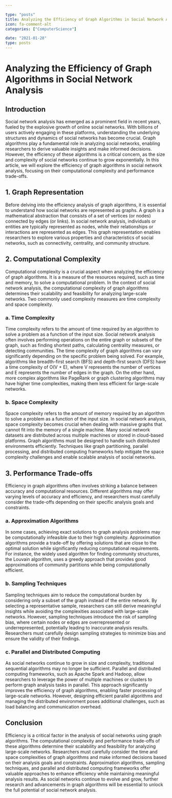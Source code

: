 ```yaml
---

type: "posts"
title: Analyzing the Efficiency of Graph Algorithms in Social Network Analysis
icon: fa-comment-alt
categories: ["ComputerScience"]

date: "2021-01-28"
type: posts
---
```





# Analyzing the Efficiency of Graph Algorithms in Social Network Analysis

## Introduction
Social network analysis has emerged as a prominent field in recent years, fueled by the explosive growth of online social networks. With billions of users actively engaging in these platforms, understanding the underlying structures and dynamics of social networks has become crucial. Graph algorithms play a fundamental role in analyzing social networks, enabling researchers to derive valuable insights and make informed decisions. However, the efficiency of these algorithms is a critical concern, as the size and complexity of social networks continue to grow exponentially. In this article, we will explore the efficiency of graph algorithms in social network analysis, focusing on their computational complexity and performance trade-offs.

## 1. Graph Representation
Before delving into the efficiency analysis of graph algorithms, it is essential to understand how social networks are represented as graphs. A graph is a mathematical abstraction that consists of a set of vertices (or nodes) connected by edges (or links). In social network analysis, individuals or entities are typically represented as nodes, while their relationships or interactions are represented as edges. This graph representation enables researchers to explore various properties and characteristics of social networks, such as connectivity, centrality, and community structure.

## 2. Computational Complexity
Computational complexity is a crucial aspect when analyzing the efficiency of graph algorithms. It is a measure of the resources required, such as time and memory, to solve a computational problem. In the context of social network analysis, the computational complexity of graph algorithms determines their scalability and feasibility for analyzing large-scale networks. Two commonly used complexity measures are time complexity and space complexity.

### a. Time Complexity
Time complexity refers to the amount of time required by an algorithm to solve a problem as a function of the input size. Social network analysis often involves performing operations on the entire graph or subsets of the graph, such as finding shortest paths, calculating centrality measures, or detecting communities. The time complexity of graph algorithms can vary significantly depending on the specific problem being solved. For example, algorithms like breadth-first search (BFS) and depth-first search (DFS) have a time complexity of O(V + E), where V represents the number of vertices and E represents the number of edges in the graph. On the other hand, more complex algorithms like PageRank or graph clustering algorithms may have higher time complexities, making them less efficient for large-scale networks.

### b. Space Complexity
Space complexity refers to the amount of memory required by an algorithm to solve a problem as a function of the input size. In social network analysis, space complexity becomes crucial when dealing with massive graphs that cannot fit into the memory of a single machine. Many social network datasets are distributed across multiple machines or stored in cloud-based platforms. Graph algorithms must be designed to handle such distributed environments efficiently. Techniques like graph partitioning, parallel processing, and distributed computing frameworks help mitigate the space complexity challenges and enable scalable analysis of social networks.

## 3. Performance Trade-offs
Efficiency in graph algorithms often involves striking a balance between accuracy and computational resources. Different algorithms may offer varying levels of accuracy and efficiency, and researchers must carefully consider the trade-offs depending on their specific analysis goals and constraints.

### a. Approximation Algorithms
In some cases, achieving exact solutions to graph analysis problems may be computationally infeasible due to their high complexity. Approximation algorithms provide a trade-off by offering solutions that are close to the optimal solution while significantly reducing computational requirements. For instance, the widely used algorithm for finding community structures, the Louvain algorithm, uses a greedy approach that provides good approximations of community partitions while being computationally efficient.

### b. Sampling Techniques
Sampling techniques aim to reduce the computational burden by considering only a subset of the graph instead of the entire network. By selecting a representative sample, researchers can still derive meaningful insights while avoiding the complexities associated with large-scale networks. However, sampling techniques introduce the risk of sampling bias, where certain nodes or edges are overrepresented or underrepresented, potentially leading to inaccurate analysis results. Researchers must carefully design sampling strategies to minimize bias and ensure the validity of their findings.

### c. Parallel and Distributed Computing
As social networks continue to grow in size and complexity, traditional sequential algorithms may no longer be sufficient. Parallel and distributed computing frameworks, such as Apache Spark and Hadoop, allow researchers to leverage the power of multiple machines or clusters to perform graph analysis tasks in parallel. This approach significantly improves the efficiency of graph algorithms, enabling faster processing of large-scale networks. However, designing efficient parallel algorithms and managing the distributed environment poses additional challenges, such as load balancing and communication overhead.

## Conclusion
Efficiency is a critical factor in the analysis of social networks using graph algorithms. The computational complexity and performance trade-offs of these algorithms determine their scalability and feasibility for analyzing large-scale networks. Researchers must carefully consider the time and space complexities of graph algorithms and make informed decisions based on their analysis goals and constraints. Approximation algorithms, sampling techniques, and parallel and distributed computing frameworks offer valuable approaches to enhance efficiency while maintaining meaningful analysis results. As social networks continue to evolve and grow, further research and advancements in graph algorithms will be essential to unlock the full potential of social network analysis.